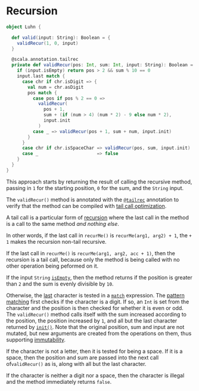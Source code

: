 # Recursion

``` scala
object Luhn {

  def valid(input: String): Boolean = {
    validRecur(1, 0, input)
  }

  @scala.annotation.tailrec
  private def validRecur(pos: Int, sum: Int, input: String): Boolean = {
    if (input.isEmpty) return pos > 2 && sum % 10 == 0
    input.last match {
      case chr if chr.isDigit => {
        val num = chr.asDigit
        pos match {
          case pos if pos % 2 == 0 =>
            validRecur(
              pos + 1,
              sum + (if (num > 4) (num * 2) - 9 else num * 2),
              input.init
            )
          case _ => validRecur(pos + 1, sum + num, input.init)
        }
      }
      case chr if chr.isSpaceChar => validRecur(pos, sum, input.init)
      case _                      => false
    }
  }
}
```

This approach starts by returning the result of calling the recursive method, passing in `1` for the starting position,
`0` for the sum, and the `String` input.

The `validRecur()` method is annotated with the [`@tailrec`][tailrec-annotation] annotation to verify that the method can be compiled
with [tail call optimization][tail-opt].

A tail call is a particular form of [recursion][recursion] where the last call in the method is a call to the same method _and nothing else_.

In other words, if the last call in `recurMe()` is `recurMe(arg1, arg2) + 1`, the `+ 1` makes the recursion non-tail recursive.

If the last call in `recurMe()` is `recurMe(arg1, arg2, acc + 1)`, then the recursion is a tail call, because only the method is being called
with no other operation being peformed on it.

If the input `String` [`isEmpty`][isempty], then the method returns if the position is greater than `2` and the sum
is evenly divisible by `10`.

Otherwise, the [last][last] character is tested in a [`match`][match] expression.
The [pattern matching][pattern-matching] first checks if the character is a digit.
If so, an `Int` is set from the character and the position is then checked for whether it is even or odd.
The `validRecur()` method calls itself with the sum increased according to the position,
the position increased by `1`, and all but the last character returned by [`init()`][init].
Note that the original position, sum and input are not mutated, but new arguments are created from the operations
on them, thus supporting [immutability][immutability].

If the character is not a letter, then it is tested for being a space.
If it is a space, then the position and sum are passed into the next call of`validRecur()` as is, along with all but the last character.

If the character is neither a digit nor a space, then the character is illegal and the method immediately returns `false`.

[match]: https://docs.scala-lang.org/tour/pattern-matching.html
[pattern-matching]: https://docs.scala-lang.org/tour/pattern-matching.html
[immutability]: https://alvinalexander.com/scala/scala-idiom-immutable-code-functional-programming-immutability/
[recursion]: https://www.geeksforgeeks.org/recursion-in-scala/
[tailrec-annotation]: https://www.scala-lang.org/api/2.12.1/scala/annotation/tailrec.html
[tail-opt]: https://www.baeldung.com/scala/tail-recursion
[last]: https://www.scala-lang.org/api/2.12.7/scala/collection/immutable/StringOps.html#last:A
[init]: https://www.scala-lang.org/api/2.12.7/scala/collection/immutable/StringOps.html#init:Repr
[isempty]: https://www.scala-lang.org/api/2.12.7/scala/collection/immutable/StringOps.html#isEmpty:Boolean
